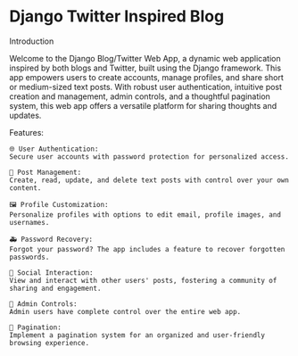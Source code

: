 # Django Twitter Inspired Blog

Introduction

Welcome to the Django Blog/Twitter Web App, a dynamic web application inspired by both blogs and Twitter, built using the Django framework. This app empowers users to create accounts, manage profiles, and share short or medium-sized text posts. With robust user authentication, intuitive post creation and management, admin controls, and a thoughtful pagination system, this web app offers a versatile platform for sharing thoughts and updates.


Features:

    🌐 User Authentication:
    Secure user accounts with password protection for personalized access.

    📝 Post Management:
    Create, read, update, and delete text posts with control over your own content.

    🖼️ Profile Customization:
    Personalize profiles with options to edit email, profile images, and usernames.

    🚑 Password Recovery:
    Forgot your password? The app includes a feature to recover forgotten passwords.

    👥 Social Interaction:
    View and interact with other users' posts, fostering a community of sharing and engagement.

    🔐 Admin Controls:
    Admin users have complete control over the entire web app.

    📄 Pagination:
    Implement a pagination system for an organized and user-friendly browsing experience.
